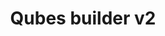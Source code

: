 ---
lang: en
layout: doc
permalink: /doc/qubes-builder-v2/
redirect_from:
- /en/doc/qubes-builder-v2/
- /doc/QubesBuilder2/
- /wiki/QubesBuilder2/
redirect_to: https://doc.qubes-os.org/en/latest/developer/building/qubes-builder-v2.html
ref: 311
title: Qubes builder v2
---